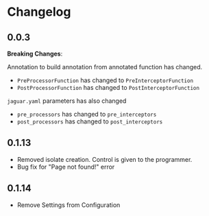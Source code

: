 # Changelog

## 0.0.3

**Breaking Changes**:

Annotation to build annotation from annotated function has changed.<br>
- `PreProcessorFunction` has changed to `PreInterceptorFunction`
- `PostProcessorFunction` has changed to `PostInterceptorFunction`

`jaguar.yaml` parameters has also changed
- `pre_processors` has changed to `pre_interceptors`
- `post_processors` has changed to `post_interceptors`

## 0.1.13

- Removed isolate creation. Control is given to the programmer.
- Bug fix for "Page not found!" error

## 0.1.14
- Remove Settings from Configuration